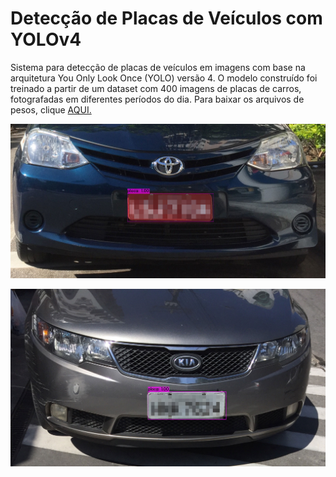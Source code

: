 # Detecção de Placas de Veículos com YOLOv4
Sistema para detecção de placas de veículos em imagens com base na arquitetura You Only Look Once (YOLO) versão 4. O modelo construído foi treinado a partir de um dataset com 400 imagens de placas de carros, fotografadas em diferentes períodos do dia. Para baixar os arquivos de pesos, clique [AQUI.](https://drive.google.com/drive/folders/1-2HnNRCZ0CGJz3wtEkd3CeJ-2TyNAY6d?usp=sharing)

![img](deteccao1.jpg)


![img](deteccao2.jpg)
